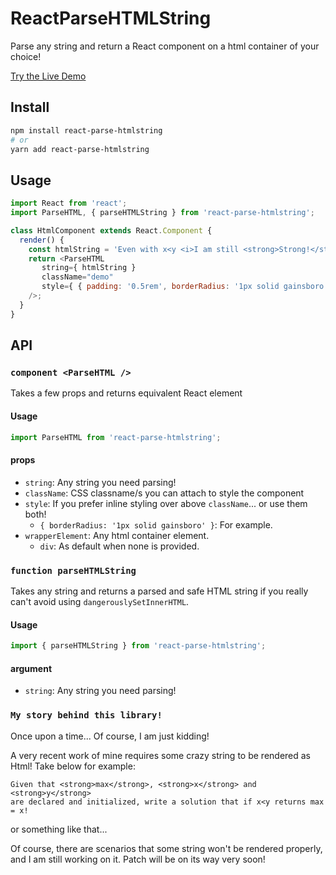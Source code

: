# ReactParseHTMLString
Parse any string and return a React component on a html container of your choice!

[Try the Live Demo](https://jaosimt.github.io/react-parse-htmlstring)


## Install

```bash
npm install react-parse-htmlstring
# or
yarn add react-parse-htmlstring
```

## Usage

```javascript
import React from 'react';
import ParseHTML, { parseHTMLString } from 'react-parse-htmlstring';

class HtmlComponent extends React.Component {
  render() {
    const htmlString = 'Even with x<y <i>I am still <strong>Strong!</strong></i>';
    return <ParseHTML 
       string={ htmlString } 
       className="demo" 
       style={ { padding: '0.5rem', borderRadius: '1px solid gainsboro' } }
    />;
  }
}
```

## API

### `component <ParseHTML />`
Takes a few props and returns equivalent React element

#### Usage
```js
import ParseHTML from 'react-parse-htmlstring';
```
#### props
- `string`: Any string you need parsing!
- `className`: CSS classname/s you can attach to style the component
- `style`: If you prefer inline styling over above `className`... or use them both!
  - `{ borderRadius: '1px solid gainsboro' }`: For example.
- `wrapperElement`: Any html container element.
  - `div`: As default when none is provided.


### `function parseHTMLString`
Takes any string and returns a parsed and safe HTML string if you really can't avoid using  `dangerouslySetInnerHTML`.

#### Usage
```js
import { parseHTMLString } from 'react-parse-htmlstring';
```
#### argument
- `string`: Any string you need parsing!

### `My story behind this library!`
Once upon a time... 
Of course, I am just kidding!

A very recent work of mine requires some crazy string to be rendered as Html!  Take below for example:

```
Given that <strong>max</strong>, <strong>x</strong> and <strong>y</strong> 
are declared and initialized, write a solution that if x<y returns max = x!
```
or something like that...

Of course, there are scenarios that some string won't be rendered properly, and I am still working on it.
Patch will be on its way very soon!